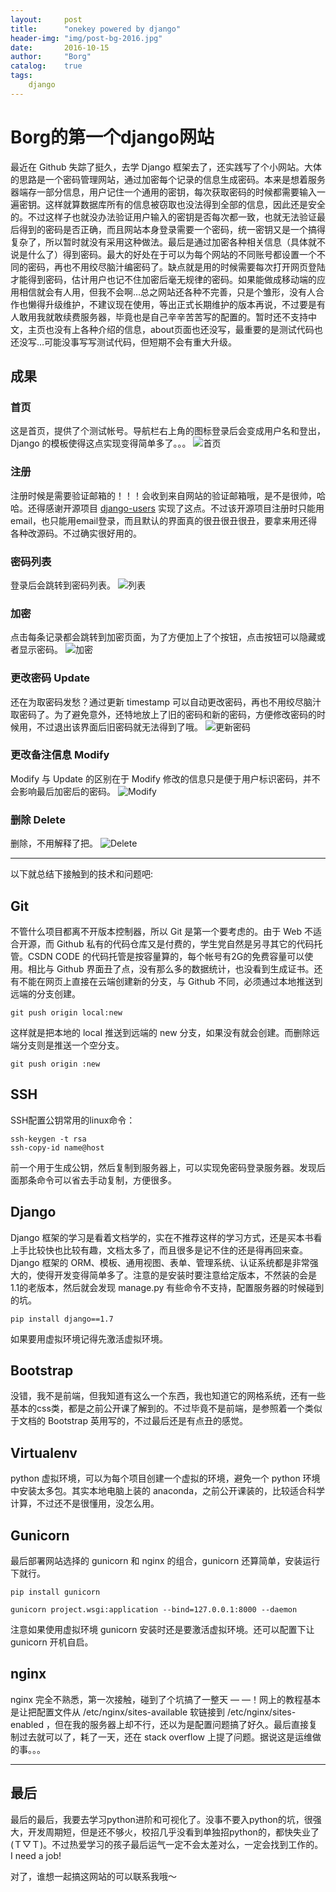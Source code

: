 ```yaml
---
layout: 	post
title:		"onekey powered by django"
header-img:	"img/post-bg-2016.jpg"
date:		2016-10-15
author: 	"Borg"
catalog:	true
tags:
    django
---
```

# Borg的第一个django网站
最近在 Github 失踪了挺久，去学 Django 框架去了，还实践写了个小网站。大体的思路是一个密码管理网站，通过加密每个记录的信息生成密码。本来是想着服务器端存一部分信息，用户记住一个通用的密钥，每次获取密码的时候都需要输入一遍密钥。这样就算数据库所有的信息被窃取也没法得到全部的信息，因此还是安全的。不过这样子也就没办法验证用户输入的密钥是否每次都一致，也就无法验证最后得到的密码是否正确，而且网站本身登录需要一个密码，统一密钥又是一个搞得复杂了，所以暂时就没有采用这种做法。最后是通过加密各种相关信息（具体就不说是什么了）得到密码。最大的好处在于可以为每个网站的不同账号都设置一个不同的密码，再也不用绞尽脑汁编密码了。缺点就是用的时候需要每次打开网页登陆才能得到密码，估计用户也记不住加密后毫无规律的密码。如果能做成移动端的应用相信就会有人用，但我不会啊…总之网站还各种不完善，只是个雏形，没有人合作也懒得升级维护，不建议现在使用，等出正式长期维护的版本再说，不过要是有人敢用我就敢续费服务器，毕竟也是自己辛辛苦苦写的配置的。暂时还不支持中文，主页也没有上各种介绍的信息，about页面也还没写，最重要的是测试代码也还没写…可能没事写写测试代码，但短期不会有重大升级。

## 成果
### 首页
这是首页，提供了个测试帐号。导航栏右上角的图标登录后会变成用户名和登出，Django 的模板使得这点实现变得简单多了。。。
![首页](http://7xshuq.com1.z0.glb.clouddn.com/blog/img/onekey1.png)

### 注册
注册时候是需要验证邮箱的！！！会收到来自网站的验证邮箱哦，是不是很帅，哈哈。还得感谢开源项目 [django-users](https://github.com/mishbahr/django-users2) 实现了这点。不过该开源项目注册时只能用email，也只能用email登录，而且默认的界面真的很丑很丑很丑，要拿来用还得各种改源码。不过确实很好用的。

### 密码列表
登录后会跳转到密码列表。
![列表](http://7xshuq.com1.z0.glb.clouddn.com/blog/img/onekey2.png)

### 加密
点击每条记录都会跳转到加密页面，为了方便加上了个按钮，点击按钮可以隐藏或者显示密码。
![加密](http://7xshuq.com1.z0.glb.clouddn.com/blog/img/onekey3.png)

### 更改密码 Update
还在为取密码发愁？通过更新 timestamp 可以自动更改密码，再也不用绞尽脑汁取密码了。为了避免意外，还特地放上了旧的密码和新的密码，方便修改密码的时候用，不过退出该界面后旧密码就无法得到了哦。
![更新密码](http://7xshuq.com1.z0.glb.clouddn.com/blog/img/onekey4.png)

### 更改备注信息 Modify
Modify 与 Update 的区别在于 Modify 修改的信息只是便于用户标识密码，并不会影响最后加密后的密码。
![Modify](http://7xshuq.com1.z0.glb.clouddn.com/blog/img/onekey5.png)

### 删除 Delete
删除，不用解释了把。
![Delete](http://7xshuq.com1.z0.glb.clouddn.com/blog/img/onekey6.png)

---
以下就总结下接触到的技术和问题吧:

## Git
不管什么项目都离不开版本控制器，所以 Git 是第一个要考虑的。由于 Web 不适合开源，而 Github 私有的代码仓库又是付费的，学生党自然是另寻其它的代码托管。CSDN CODE 的代码托管是按容量算的，每个帐号有2G的免费容量可以使用。相比与 Github 界面丑了点，没有那么多的数据统计，也没看到生成证书。还有不能在网页上直接在云端创建新的分支，与 Github 不同，必须通过本地推送到远端的分支创建。
```git
git push origin local:new
```
这样就是把本地的 local 推送到远端的 new 分支，如果没有就会创建。而删除远端分支则是推送一个空分支。
```git
git push origin :new
```

## SSH
SSH配置公钥常用的linux命令：
```git
ssh-keygen -t rsa
ssh-copy-id name@host
```
前一个用于生成公钥，然后复制到服务器上，可以实现免密码登录服务器。发现后面那条命令可以省去手动复制，方便很多。

## Django
Django 框架的学习是看着文档学的，实在不推荐这样的学习方式，还是买本书看上手比较快也比较有趣，文档太多了，而且很多是记不住的还是得再回来查。Django 框架的 ORM、模板、通用视图、表单、管理系统、认证系统都是非常强大的，使得开发变得简单多了。注意的是安装时要注意给定版本，不然装的会是1.1的老版本，然后就会发现 manage.py 有些命令不支持，配置服务器的时候碰到的坑。
```git
pip install django==1.7
```
如果要用虚拟环境记得先激活虚拟环境。

## Bootstrap
没错，我不是前端，但我知道有这么一个东西，我也知道它的网格系统，还有一些基本的css类，都是之前公开课了解到的。不过毕竟不是前端，是参照着一个类似于文档的 Bootstrap 英用写的，不过最后还是有点丑的感觉。

## Virtualenv
python 虚拟环境，可以为每个项目创建一个虚拟的环境，避免一个 python 环境中安装太多包。其实本地电脑上装的 anaconda，之前公开课装的，比较适合科学计算，不过还不是很懂用，没怎么用。

## Gunicorn
最后部署网站选择的 gunicorn 和 nginx 的组合，gunicorn 还算简单，安装运行下就行。
```shell
pip install gunicorn

gunicorn project.wsgi:application --bind=127.0.0.1:8000 --daemon
```
注意如果使用虚拟环境 gunicorn 安装时还是要激活虚拟环境。还可以配置下让 gunicorn 开机自启。

## nginx
nginx 完全不熟悉，第一次接触，碰到了个坑搞了一整天 — —！网上的教程基本是让把配置文件从 /etc/nginx/sites-available 软链接到 /etc/nginx/sites-enabled ，但在我的服务器上却不行，还以为是配置问题搞了好久。最后直接复制过去就可以了，耗了一天，还在 stack overflow 上提了问题。据说这是运维做的事。。。


---
## 最后
最后的最后，我要去学习python进阶和可视化了。没事不要入python的坑，很强大，开发周期短，但是还不够火，校招几乎没看到单独招python的，都快失业了(Ｔ▽Ｔ)。不过热爱学习的孩子最后运气一定不会太差对么，一定会找到工作的。I need a job!

对了，谁想一起搞这网站的可以联系我哦～

